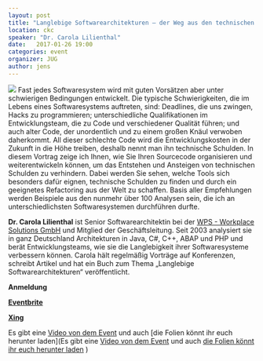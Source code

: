 ```yaml
---
layout: post
title: "Langlebige Softwarearchitekturen – der Weg aus den technischen Schulden"
location: ckc
speaker: "Dr. Carola Lilienthal" 
date:   2017-01-26 19:00
categories: event
organizer: JUG
author: jens
---
```

<img src="/assets/articles/2017/carola-lilienthal.png" class="speaker" /> Fast jedes Softwaresystem wird mit guten Vorsätzen aber unter schwierigen
Bedingungen entwickelt. Die typische Schwierigkeiten, die im Lebens eines
Softwaresystems auftreten, sind: Deadlines, die uns zwingen, Hacks zu programmieren;
unterschiedliche Qualifikationen im Entwicklungsteam, die zu Code und verschiedener
Qualität führen; und auch alter Code, der unordentlich und zu einem großen Knäul
verwoben daherkommt. All dieser schlechte Code wird die Entwicklungskosten in der
Zukunft in die Höhe treiben, deshalb nennt man ihn technische Schulden.
In diesem Vortrag zeige ich Ihnen, wie Sie Ihren Sourcecode organisieren und
weiterentwickeln können, um das Entstehen und Ansteigen von technischen Schulden
zu verhindern. Dabei werden Sie sehen, welche Tools sich besonders dafür eignen,
technische Schulden zu finden und durch ein geeignetes Refactoring aus der Welt zu
schaffen. Basis aller Empfehlungen werden Beispiele aus den nunmehr über 100
Analysen sein, die ich an unterschiedlichsten Softwaresystemen durchführen durfte.


**Dr. Carola Lilienthal** ist Senior Softwarearchitektin bei der [WPS - Workplace
Solutions GmbH](https://www.wps.de/) und Mitglied der Geschäftsleitung. Seit 2003 analysiert sie in ganz
Deutschland Architekturen in Java, C#, C++, ABAP und PHP und berät
Entwicklungsteams, wie sie die Langlebigkeit ihrer Softwaresysteme verbessern
können. Carola hält regelmäßig Vorträge auf Konferenzen, schreibt Artikel und hat
ein Buch zum Thema „Langlebige Softwarearchitekturen“ veröffentlicht.

**Anmeldung**

**[Eventbrite](https://www.eventbrite.de/e/langlebige-softwarearchitekturen-der-weg-aus-den-technischen-schulden-tickets-29242821065)**

**[Xing](https://www.xing.com/events/langlebige-softwarearchitekturen-1754275)**

Es gibt eine [Video von dem Event](https://www.youtube.com/watch?v=j--FJmbb3P4) und auch [die Folien könnt ihr euch herunter laden](Es gibt eine [Video von dem Event](https://www.youtube.com/watch?v=j--FJmbb3P4) und auch [die Folien könnt ihr euch herunter laden](/assets/articles/2017/langlebige-software-architekturen.pdf)
)

